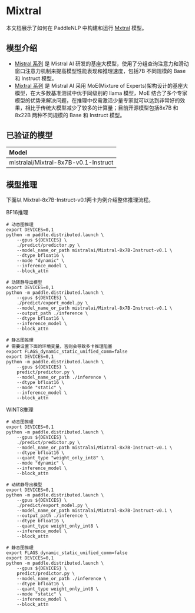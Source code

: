 # Mixtral

本文档展示了如何在 PaddleNLP 中构建和运行 [Mxtral](https://huggingface.co/mistralai/Mixtral-8x7B-Instruct-v0.1) 模型。

## 模型介绍


* [Mistral 系列](https://arxiv.org/abs/2310.06825) 是 Mistral AI 研发的基座大模型，使用了分组查询注意力和滑动窗口注意力机制来提高模型性能表现和推理速度，包括7B 不同规模的 Base 和 Instruct 模型。
* [Mixtral 系列](https://arxiv.org/abs/2401.04088) 是 Mistral AI 采用 MoE(Mixture of Experts)架构设计的基座大模型，在大多数基准测试中优于同级别的 llama 模型，MoE 结合了多个专家模型的优势来解决问题，在推理中仅需激活少量专家就可以达到非常好的效果，相比于传统大模型减少了较多的计算量；目前开源模型包括8x7B 和8x22B 两种不同规模的 Base 和 Instruct 模型。

## 已验证的模型

|Model|
|:-|
|mistralai/Mixtral-8x7B-v0.1-Instruct|


## 模型推理

下面以 Mixtral-8x7B-Instruct-v0.1两卡为例介绍整体推理流程。

BF16推理

```shell
# 动态图推理
export DEVICES=0,1
python -m paddle.distributed.launch \
    --gpus ${DEVICES} \
    ./predict/predictor.py \
    --model_name_or_path mistralai/Mixtral-8x7B-Instruct-v0.1 \
    --dtype bfloat16 \
    --mode "dynamic" \
    --inference_model \
    --block_attn

# 动转静导出模型
export DEVICES=0,1
python -m paddle.distributed.launch \
    --gpus ${DEVICES} \
    ./predict/export_model.py \
    --model_name_or_path mistralai/Mixtral-8x7B-Instruct-v0.1 \
    --output_path ./inference \
    --dtype bfloat16 \
    --inference_model \
    --block_attn

# 静态图推理
# 需要设置下面的环境变量，否则会导致多卡推理阻塞
export FLAGS_dynamic_static_unified_comm=false
export DEVICES=0,1
python -m paddle.distributed.launch \
    --gpus ${DEVICES} \
    predict/predictor.py \
    --model_name_or_path ./inference \
    --dtype bfloat16 \
    --mode "static" \
    --inference_model \
    --block_attn

```

WINT8推理
```shell
# 动态图推理
export DEVICES=0,1
python -m paddle.distributed.launch \
    --gpus ${DEVICES} \
    ./predict/predictor.py \
    --model_name_or_path mistralai/Mixtral-8x7B-Instruct-v0.1 \
    --dtype bfloat16 \
    --quant_type "weight_only_int8" \
    --mode "dynamic" \
    --inference_model \
    --block_attn

# 动转静导出模型
export DEVICES=0,1
python -m paddle.distributed.launch \
    --gpus ${DEVICES} \
    ./predict/export_model.py \
    --model_name_or_path mistralai/Mixtral-8x7B-Instruct-v0.1 \
    --output_path ./inference \
    --dtype bfloat16 \
    --quant_type weight_only_int8 \
    --inference_model \
    --block_attn

# 静态图推理
export FLAGS_dynamic_static_unified_comm=false
export DEVICES=0,1
python -m paddle.distributed.launch \
    --gpus ${DEVICES} \
    predict/predictor.py \
    --model_name_or_path ./inference \
    --dtype bfloat16 \
    --quant_type weight_only_int8 \
    --mode "static" \
    --inference_model \
    --block_attn
```
